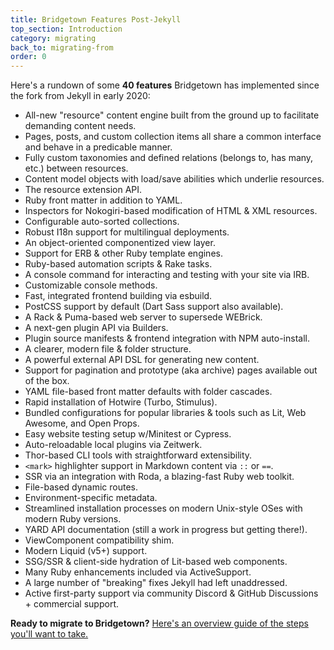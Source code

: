 ```yaml
---
title: Bridgetown Features Post-Jekyll
top_section: Introduction
category: migrating
back_to: migrating-from
order: 0
---
```


Here's a rundown of some **40 features** Bridgetown has implemented since the fork from Jekyll in early 2020:

* All-new "resource" content engine built from the ground up to facilitate demanding content needs.
* Pages, posts, and custom collection items all share a common interface and behave in a predicable manner.
* Fully custom taxonomies and defined relations (belongs to, has many, etc.) between resources.
* Content model objects with load/save abilities which underlie resources.
* The resource extension API.
* Ruby front matter in addition to YAML.
* Inspectors for Nokogiri-based modification of HTML & XML resources.
* Configurable auto-sorted collections.
* Robust I18n support for multilingual deployments.
* An object-oriented componentized view layer.
* Support for ERB & other Ruby template engines.
* Ruby-based automation scripts & Rake tasks.
* A console command for interacting and testing with your site via IRB.
* Customizable console methods.
* Fast, integrated frontend building via esbuild.
* PostCSS support by default (Dart Sass support also available).
* A Rack & Puma-based web server to supersede WEBrick.
* A next-gen plugin API via Builders.
* Plugin source manifests & frontend integration with NPM auto-install.
* A clearer, modern  file & folder structure.
* A powerful external API DSL for generating new content.
* Support for pagination and prototype (aka archive) pages available out of the box.
* YAML file-based front matter defaults with folder cascades.
* Rapid installation of Hotwire (Turbo, Stimulus).
* Bundled configurations for popular libraries & tools such as Lit, Web Awesome, and Open Props.
* Easy website testing setup w/Minitest or Cypress.
* Auto-reloadable local plugins via Zeitwerk.
* Thor-based CLI tools with straightforward extensibility.
* `<mark>` highlighter support in Markdown content via `::` or `==`.
* SSR via an integration with Roda, a blazing-fast Ruby web toolkit.
* File-based dynamic routes.
* Environment-specific metadata.
* Streamlined installation processes on modern Unix-style OSes with modern Ruby versions.
* YARD API documentation (still a work in progress but getting there!).
* ViewComponent compatibility shim.
* Modern Liquid (v5+) support.
* SSG/SSR & client-side hydration of Lit-based web components.
* Many Ruby enhancements included via ActiveSupport.
* A large number of "breaking" fixes Jekyll had left unaddressed.
* Active first-party support via community Discord & GitHub Discussions + commercial support.

**Ready to migrate to Bridgetown?** [Here's an overview guide of the steps you'll want to take.](/docs/migrating/jekyll)
